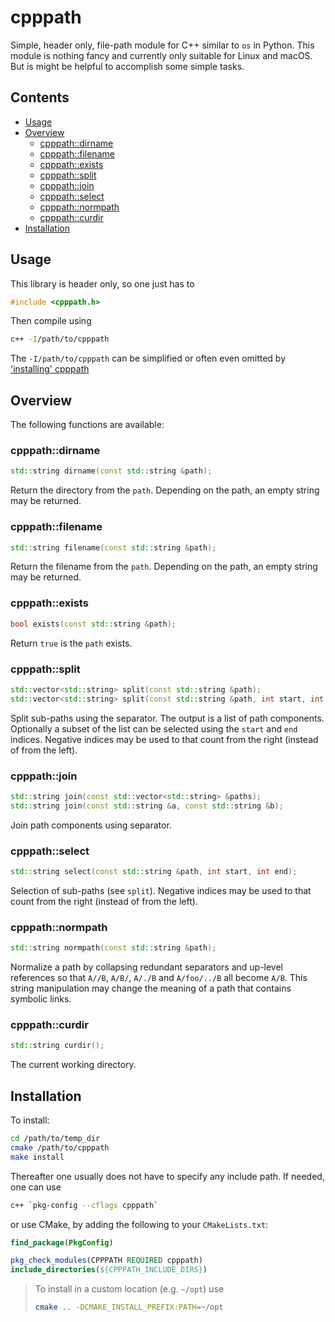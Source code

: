 # cpppath

Simple, header only, file-path module for C++ similar to `os` in Python. This module is nothing fancy and currently only suitable for Linux and macOS. But is might be helpful to accomplish some simple tasks. 

## Contents

<!-- MarkdownTOC -->

- [Usage](#usage)
- [Overview](#overview)
    - [cpppath::dirname](#cpppathdirname)
    - [cpppath::filename](#cpppathfilename)
    - [cpppath::exists](#cpppathexists)
    - [cpppath::split](#cpppathsplit)
    - [cpppath::join](#cpppathjoin)
    - [cpppath::select](#cpppathselect)
    - [cpppath::normpath](#cpppathnormpath)
    - [cpppath::curdir](#cpppathcurdir)
- [Installation](#installation)

<!-- /MarkdownTOC -->

## Usage

This library is header only, so one just has to

```cpp
#include <cpppath.h>
```

Then compile using 

```bash
c++ -I/path/to/cpppath
```

The `-I/path/to/cpppath` can be simplified or often even omitted by ['installing' cpppath](#installation)

## Overview

The following functions are available:

### cpppath::dirname

```cpp
std::string dirname(const std::string &path);
```

Return the directory from the `path`. Depending on the path, an empty string may be returned.

### cpppath::filename

```cpp
std::string filename(const std::string &path);
```

Return the filename from the `path`. Depending on the path, an empty string may be returned.

### cpppath::exists

```cpp
bool exists(const std::string &path);
```

Return `true` is the `path` exists.

### cpppath::split

```cpp
std::vector<std::string> split(const std::string &path);
std::vector<std::string> split(const std::string &path, int start, int end);
```

Split sub-paths using the separator. The output is a list of path components. Optionally a subset of the list can be selected using the `start` and `end` indices. Negative indices may be used to that count from the right (instead of from the left).

### cpppath::join

```cpp
std::string join(const std::vector<std::string> &paths);
std::string join(const std::string &a, const std::string &b);
```

Join path components using separator.

### cpppath::select

```cpp
std::string select(const std::string &path, int start, int end);
```

Selection of sub-paths (see `split`). Negative indices may be used to that count from the right (instead of from the left).

### cpppath::normpath

```cpp
std::string normpath(const std::string &path);
```

Normalize a path by collapsing redundant separators and up-level references so that `A//B`, `A/B/`, `A/./B` and `A/foo/../B` all become `A/B`. This string manipulation may change the meaning of a path that contains symbolic links.

### cpppath::curdir

```cpp
std::string curdir();
```

The current working directory.

## Installation

To install:

```bash
cd /path/to/temp_dir
cmake /path/to/cpppath
make install
```

Thereafter one usually does not have to specify any include path. If needed, one can use

```bash
c++ `pkg-config --cflags cpppath`
```

or use CMake, by adding the following to your `CMakeLists.txt`:

```cmake
find_package(PkgConfig)

pkg_check_modules(CPPPATH REQUIRED cpppath)
include_directories(${CPPPATH_INCLUDE_DIRS})
```

> To install in a custom location (e.g. `~/opt`) use
> 
> ```bash
> cmake .. -DCMAKE_INSTALL_PREFIX:PATH=~/opt
> ```

